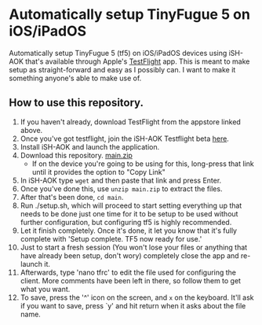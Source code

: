 # Automatically setup TinyFugue 5 on iOS/iPadOS

Automatically setup TinyFugue 5 (tf5) on iOS/iPadOS devices using iSH-AOK that's available through Apple's [TestFlight](https://apps.apple.com/us/app/testflight/id899247664/) app.
This is meant to make setup as straight-forward and easy as I possibly can. I want to make it something anyone's able to make use of.

## How to use this repository.

1. If you haven't already, download TestFlight from the appstore linked above.
2. Once you've got testflight, join the iSH-AOK Testflight beta [here](https://testflight.apple.com/join/X1flyiqE).
3. Install iSH-AOK and launch the application.
4. Download this repository. [main.zip](https://github.com/baddylan/auto-ios-setup-tf5/archive/refs/heads/main.zip)
   * If on the device you're going to be using for this, long-press that link until it provides the option to "Copy Link"
5. In iSH-AOK type `wget` and then paste that link and press Enter.
6. Once you've done this, use `unzip main.zip` to extract the files.
7. After that's been done, `cd main`.
8. Run ./setup.sh, which will proceed to start setting everything up that needs to be done just one time for it to be setup to be used without further configuration, but
   configuring tf5 is highly recommended.
9. Let it finish completely. Once it's done, it let you know that it's fully complete with 'Setup complete. TF5 now ready for use.'
10. Just to start a fresh session (You won't lose your files or anything that have already been setup, don't wory) completely close the app and re-launch it.
11. Afterwards, type 'nano tfrc' to edit the file used for configuring the client. More comments have been left in there, so follow them to get what you want.
12. To save, press the '^' icon on the screen, and `x` on the keyboard. It'll ask if you want to save, press `y' and hit return when it asks about the file name.
